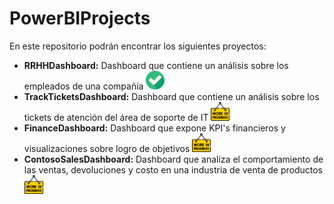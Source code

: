 # PowerBIProjects

En este repositorio podrán encontrar los siguientes proyectos:

- **RRHHDashboard:** Dashboard que contiene un análisis sobre los empleados de una compañía  <img src="https://github.com/esmartdie/Multimedia/blob/main/IMAGES/Examples/checked.png" width="30px" height="30px">
- **TrackTicketsDashboard:** Dashboard que contiene un análisis sobre los tickets de atención del área de soporte de IT <img src="https://github.com/esmartdie/Multimedia/blob/main/IMAGES/Examples/work-in-progress.png" width="30px" height="30px">
- **FinanceDashboard:** Dashboard que expone KPI's financieros y visualizaciones sobre logro de objetivos <img src="https://github.com/esmartdie/Multimedia/blob/main/IMAGES/Examples/work-in-progress.png" width="30px" height="30px">
- **ContosoSalesDashboard:** Dashboard que analiza el comportamiento de las ventas, devoluciones y costo en una industria de venta de productos <img src="https://github.com/esmartdie/Multimedia/blob/main/IMAGES/Examples/work-in-progress.png" width="30px" height="30px">
